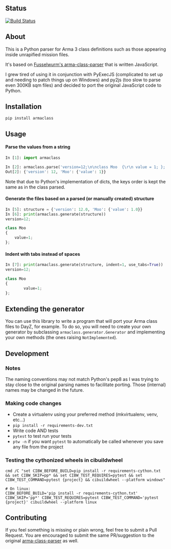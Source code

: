## Status

[![Build Status](https://github.com/overfl0/Armaclass/actions/workflows/build.yml/badge.svg)](https://github.com/overfl0/Armaclass/actions/workflows/build.yml)

## About
This is a Python parser for Arma 3 class definitions such as those appearing inside unrapified mission files.

It's based on [Fusselwurm's arma-class-parser](https://github.com/Fusselwurm/arma-class-parser) that is written
JavaScript.

I grew tired of using it in conjunction with PyExecJS (complicated to set up and needing to patch things up on
Windows) and py2js (too slow to parse even 300KB sqm files) and decided to port the original JavaScript code to
Python.

## Installation

```
pip install armaclass
```

## Usage
#### Parse the values from a string
```python
In [1]: import armaclass

In [2]: armaclass.parse('version=12;\n\nclass Moo  {\r\n value = 1; };')
Out[2]: {'version': 12, 'Moo': {'value': 1}}
```

Note that due to Python's implementation of dicts, the keys order is kept the same
as in the class parsed.

#### Generate the files based on a parsed (or manually created) structure
```python
In [5]: structure = {'version': 12.0, 'Moo': {'value': 1.0}}
In [6]: print(armaclass.generate(structure))
version=12;

class Moo
{
    value=1;
};
```

#### Indent with tabs instead of spaces
```python
In [7]: print(armaclass.generate(structure, indent=1, use_tabs=True))
version=12;

class Moo
{
        value=1;
};
```

## Extending the generator
You can use this library to write a program that will port your Arma class files to DayZ, for example.
To do so, you will need to create your own generator by subclassing `armaclass.generator.Generator` and implementing
your own methods (the ones raising `NotImplemented`).

## Development
### Notes
The naming conventions may not match Python's pep8 as I was trying to stay close to the original parsing names to
facilitate porting. Those (internal) names may be changed in the future.

### Making code changes 
- Create a virtualenv using your preferred method (mkvirtualenv, venv, etc...)
- `pip install -r requirements-dev.txt`
- Write code AND tests
- `pytest` to test run your tests
- `ptw -n` if you want `pytest` to automatically be called whenever
  you save any file from the project

### Testing the cythonized wheels in cibuildwheel

    cmd /C "set CIBW_BEFORE_BUILD=pip install -r requirements-cython.txt && set CIBW_SKIP=pp* && set CIBW_TEST_REQUIRES=pytest && set CIBW_TEST_COMMAND=pytest {project} && cibuildwheel --platform windows"

    # On linux:
    CIBW_BEFORE_BUILD='pip install -r requirements-cython.txt' CIBW_SKIP='pp*' CIBW_TEST_REQUIRES=pytest CIBW_TEST_COMMAND='pytest {project}' cibuildwheel --platform linux

## Contributing
If you feel something is missing or plain wrong, feel free to submit a Pull Request. You are encouraged to submit the
same PR/suggestion to the original [arma-class-parser](https://github.com/Fusselwurm/arma-class-parser) as well.
